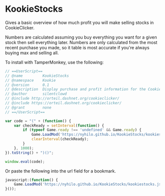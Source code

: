# KookieStocks

Gives a basic overview of how much profit you will make selling stocks in CookieClicker.

Numbers are calculated assuming you buy everything you want for a given stock then sell everything later.
Numbers are only calculated from the most recent purchase you made, so it table is most accurate if you're always buying max and selling all.

To install with TamperMonkey, use the following:

```javascript
// ==UserScript==
// @name         KookieStocks
// @namespace    Kookie
// @version      0.1
// @description  Display purchase and profit information for the CookieClicker Dough Jones.
// @author       silentclowd
// @include http://orteil.dashnet.org/cookieclicker/
// @include https://orteil.dashnet.org/cookieclicker/
// @grant        none
// ==/UserScript==

var code = "(" + (function() {
    var checkReady = setInterval(function() {
        if (typeof Game.ready !== 'undefined' && Game.ready) {
            Game.LoadMod('https://nyhilo.github.io/KookieStocks/kookiestocks.js');
            clearInterval(checkReady);
        }
    }, 1000);
}).toString() + ")()";

window.eval(code);
```

Or paste the following into the url field for a bookmark.

```javascript
javascript:(function() {
    Game.LoadMod('https://nyhilo.github.io/KookieStocks/kookiestocks.js');
}());
```
